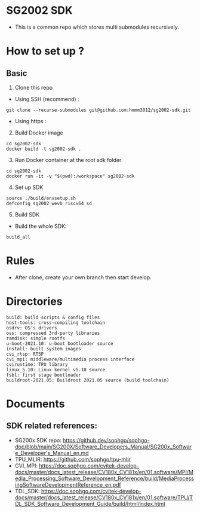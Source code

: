 # SG2002 SDK

- This is a common repo which stores multi submodules recursively.

# How to set up ? 

## Basic

1. Clone this repo

- Using SSH (recommend) :

```
git clone --recurse-submodules git@github.com:hmmm3012/sg2002-sdk.git
```

- Using https :

2. Build Docker image 

```
cd sg2002-sdk
docker build -t sg2002-sdk .
```

3. Run Docker container at the root sdk folder 

```
cd sg2002-sdk
docker run -it -v "$(pwd):/workspace" sg2002-sdk
```

4. Set up SDK

```
source ./build/envsetup.sh
defconfig sg2002_wevb_riscv64_sd 
```

5. Build SDK

- Build the whole SDK:
```
build_all
```

# Rules

- After clone, create your own branch then start develop.

# Directories

```
build: build scripts & config files
host-tools: cross-compiling toolchain
osdrv: OS's drivers
oss: compressed 3rd-party libraries
ramdisk: simple rootfs
u-boot-2021.10: u-boot bootloader source
install: built system images
cvi_rtsp: RTSP
cvi_mpi: middleware/multimedia process interface
cviruntime: TPU library
linux_5.10: Linux kernel v5.10 source
fsbl: first stage bootloader
buildroot-2021.05: Buildroot 2021.05 source (build toolchain)

```

# Documents
## SDK related references:
- SG200x SDK repo: https://github.dev/sophgo/sophgo-doc/blob/main/SG200X/Software_Developers_Manual/SG200x_Software_Developer's_Manual_en.md
- TPU_MLIR: https://github.com/sophgo/tpu-mlir
- CVI_MPI: https://doc.sophgo.com/cvitek-develop-docs/master/docs_latest_release/CV180x_CV181x/en/01.software/MPI/Media_Processing_Software_Development_Reference/build/MediaProcessingSoftwareDevelopmentReference_en.pdf
- TDL_SDK: https://doc.sophgo.com/cvitek-develop-docs/master/docs_latest_release/CV180x_CV181x/en/01.software/TPU/TDL_SDK_Software_Development_Guide/build/html/index.html
